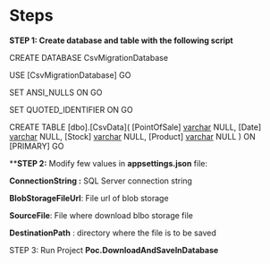 # Steps 

**STEP 1: Create database and table with the following script**

CREATE DATABASE CsvMigrationDatabase

USE [CsvMigrationDatabase]
GO

SET ANSI_NULLS ON
GO

SET QUOTED_IDENTIFIER ON
GO

CREATE TABLE [dbo].[CsvData](
	[PointOfSale] [varchar](150) NULL,
	[Date] [varchar](150) NULL,
	[Stock] [varchar](500) NULL,
	[Product] [varchar](500) NULL
) ON [PRIMARY]
GO

****STEP 2:** Modify few values in **appsettings.json** file:

**ConnectionString :** SQL Server connection string

**BlobStorageFileUrl**: File url of blob storage

**SourceFile**: File where download blbo storage file

**DestinationPath** : directory where the file is to be saved

STEP 3: Run Project **Poc.DownloadAndSaveInDatabase**

